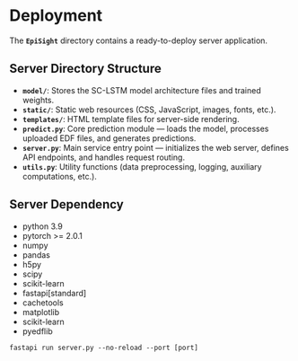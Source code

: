 # Deployment  
The **`EpiSight`** directory contains a ready-to-deploy server application.  

## Server Directory Structure  
+ **`model/`**: Stores the SC-LSTM model architecture files and trained weights.  
+ **`static/`**: Static web resources (CSS, JavaScript, images, fonts, etc.).  
+ **`templates/`**: HTML template files for server-side rendering.  
+ **`predict.py`**: Core prediction module — loads the model, processes uploaded EDF files, and generates predictions.  
+ **`server.py`**: Main service entry point — initializes the web server, defines API endpoints, and handles request routing.  
+ **`utils.py`**: Utility functions (data preprocessing, logging, auxiliary computations, etc.). 

## Server Dependency
+ python 3.9
+ pytorch >= 2.0.1
+ numpy
+ pandas
+ h5py
+ scipy
+ scikit-learn
+ fastapi\[standard\]
+ cachetools
+ matplotlib
+ scikit-learn
+ pyedflib

````
fastapi run server.py --no-reload --port [port]
````
